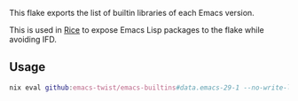 This flake exports the list of builtin libraries of each Emacs version.

This is used in [Rice](https://github.com/emacs-twist/elisp-rice) to expose
Emacs Lisp packages to the flake while avoiding IFD.
## Usage

``` nix
nix eval github:emacs-twist/emacs-builtins#data.emacs-29-1 --no-write-lock-file --json | jq
```
